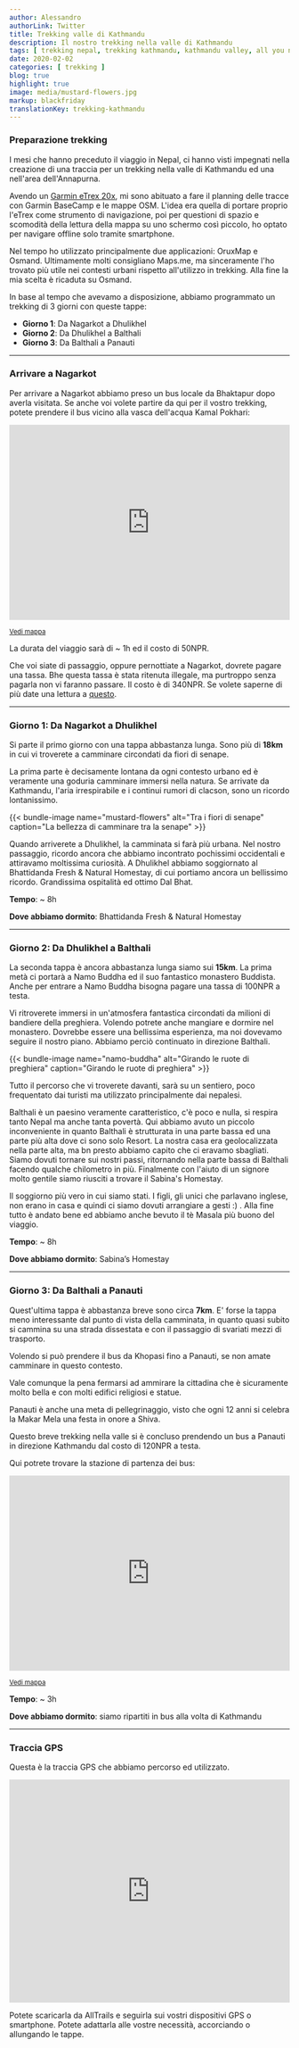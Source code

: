```yaml
---
author: Alessandro
authorLink: Twitter
title: Trekking valle di Kathmandu
description: Il nostro trekking nella valle di Kathmandu
tags: [ trekking nepal, trekking kathmandu, kathmandu valley, all you need to know, nepal all you need to know, tutto quello che devi sapere ]
date: 2020-02-02
categories: [ trekking ]
blog: true
highlight: true
image: media/mustard-flowers.jpg
markup: blackfriday
translationKey: trekking-kathmandu
---
```


### **Preparazione trekking**

I mesi che hanno preceduto il viaggio in Nepal, ci hanno visti impegnati nella creazione di una traccia per un trekking nella valle di Kathmandu ed una nell'area dell'Annapurna. 

Avendo un [Garmin eTrex 20x](https://amzn.to/31DExlY), mi sono abituato a fare il planning delle tracce con Garmin BaseCamp e le mappe OSM. L'idea era quella di portare proprio l'eTrex come strumento di navigazione, poi per questioni di spazio e scomodità della lettura della mappa su uno schermo così piccolo, ho optato per navigare offline solo tramite smartphone.

Nel tempo ho utilizzato principalmente due applicazioni: OruxMap e Osmand. Ultimamente molti consigliano Maps.me, ma sinceramente l'ho trovato più utile nei contesti urbani rispetto all'utilizzo in trekking. Alla fine la mia scelta è ricaduta su Osmand.

In base al tempo che avevamo a disposizione, abbiamo programmato un trekking di 3 giorni con queste tappe:

 - **Giorno 1**: Da Nagarkot a Dhulikhel
 - **Giorno 2**: Da Dhulikhel a Balthali
 - **Giorno 3**: Da Balthali a Panauti

----------

### **Arrivare a Nagarkot**

Per arrivare a Nagarkot abbiamo preso un bus locale da Bhaktapur dopo averla visitata. Se anche voi volete partire da qui per il vostro trekking, potete prendere il bus vicino alla vasca dell'acqua Kamal Pokhari:

<iframe width="100%" height="350" frameborder="0" scrolling="no" marginheight="0" marginwidth="0" src="https://www.openstreetmap.org/export/embed.html?bbox=85.43104469776154%2C27.66889131113201%2C85.43394148349762%2C27.671005474435237&amp;layer=mapnik&amp;marker=27.669948397896686%2C85.43249309062958"></iframe>

<small><a href="https://www.openstreetmap.org/?mlat=27.66995&amp;mlon=85.43249#map=19/27.66995/85.43249" target="_blank">Vedi mappa</a></small>


La durata del viaggio sarà di ~ 1h ed il costo di 50NPR.

Che voi siate di passaggio, oppure pernottiate a Nagarkot, dovrete pagare una tassa. Bhe questa tassa è stata ritenuta illegale, ma purtroppo senza pagarla non vi faranno passare. Il costo è di 340NPR.
Se volete saperne di più date una lettura a [questo](https://www.thelongestwayhome.com/travel-guides/nepal/nagarkot/nagarkot-guide.html#fees5).

----------

### **Giorno 1: Da Nagarkot a Dhulikhel**

Si parte il primo giorno con una tappa abbastanza lunga. Sono più di **18km** in cui vi troverete a camminare circondati da fiori di senape. 

La prima parte è decisamente lontana da ogni contesto urbano ed è veramente una goduria camminare immersi nella natura. Se arrivate da Kathmandu, l'aria irrespirabile e i continui rumori di clacson, sono un ricordo lontanissimo. 

{{< bundle-image name="mustard-flowers" alt="Tra i fiori di senape" caption="La bellezza di camminare tra la senape" >}}

Quando arriverete a Dhulikhel, la camminata si farà più urbana. Nel nostro passaggio, ricordo ancora che abbiamo incontrato pochissimi occidentali e attiravamo moltissima curiosità. A Dhulikhel abbiamo soggiornato al Bhattidanda Fresh & Natural Homestay, di cui portiamo ancora un bellissimo ricordo. Grandissima ospitalità ed ottimo Dal Bhat.

**Tempo**: ~ 8h

**Dove abbiamo dormito**: Bhattidanda Fresh & Natural Homestay

----------

### **Giorno 2: Da Dhulikhel a Balthali**

La seconda tappa è ancora abbastanza lunga siamo sui **15km**. La prima metà ci portarà a Namo Buddha ed il suo fantastico monastero Buddista. Anche per entrare a Namo Buddha bisogna pagare una tassa di 100NPR a testa. 

Vi ritroverete immersi in un'atmosfera fantastica circondati da milioni di bandiere della preghiera. Volendo potrete anche mangiare e dormire nel monastero. Dovrebbe essere una bellissima esperienza, ma noi dovevamo seguire il nostro piano. Abbiamo perciò continuato in direzione Balthali.

{{< bundle-image name="namo-buddha" alt="Girando le ruote di preghiera" caption="Girando le ruote di preghiera" >}}

Tutto il percorso che vi troverete davanti, sarà su un sentiero, poco frequentato dai turisti ma utilizzato principalmente dai nepalesi.

Balthali è un paesino veramente caratteristico, c'è poco e nulla, si respira tanto Nepal ma anche tanta povertà. Qui abbiamo avuto un piccolo inconveniente in quanto Balthali è strutturata in una parte bassa ed una parte più alta dove ci sono solo Resort. La nostra casa era geolocalizzata nella parte alta, ma bn presto abbiamo capito che ci eravamo sbagliati. Siamo dovuti tornare sui nostri passi, ritornando nella parte bassa di Balthali facendo qualche chilometro in più. Finalmente con l'aiuto di un signore molto gentile siamo riusciti a trovare il Sabina's Homestay.

Il soggiorno più vero in cui siamo stati. I figli, gli unici che parlavano inglese, non erano in casa e quindi ci siamo dovuti arrangiare a gesti :) . Alla fine tutto è andato bene ed abbiamo anche bevuto il tè Masala più buono del viaggio.

**Tempo**: ~ 8h

**Dove abbiamo dormito**: Sabina’s Homestay

----------

### **Giorno 3: Da Balthali a Panauti**

Quest'ultima tappa è abbastanza breve sono circa **7km**. E' forse la tappa meno interessante dal punto di vista della camminata, in quanto quasi subito si cammina su una strada dissestata e con il passaggio di svariati mezzi di trasporto. 

Volendo si può prendere il bus da Khopasi fino a Panauti, se non amate camminare in questo contesto.

Vale comunque la pena fermarsi ad ammirare la cittadina che è sicuramente molto bella e con molti edifici religiosi e statue. 

Panauti è anche una meta di pellegrinaggio, visto che ogni 12 anni si celebra la Makar Mela una festa in onore a Shiva.

Questo breve trekking nella valle si è concluso prendendo un bus a Panauti in direzione Kathmandu dal costo di 120NPR a testa.

Qui potrete trovare la stazione di partenza dei bus:

<iframe width="100%" height="350" frameborder="0" scrolling="no" marginheight="0" marginwidth="0" src="https://www.openstreetmap.org/export/embed.html?bbox=85.51176309585573%2C27.585879301373996%2C85.5146598815918%2C27.58799506854075&amp;layer=mapnik&amp;marker=27.58693719006014%2C85.51321148872375"></iframe>

<small><a href="https://www.openstreetmap.org/?mlat=27.58694&amp;mlon=85.51321#map=19/27.58694/85.51321" target="_blank">Vedi mappa</a></small>

**Tempo**: ~ 3h

**Dove abbiamo dormito**: siamo ripartiti in bus alla volta di Kathmandu

----------

### **Traccia GPS**

Questa è la traccia GPS che abbiamo percorso ed utilizzato.

<iframe src="https://www.alltrails.com/widget/map/map--104820?u=m" width="100%" height="400" frameborder="0" marginheight="0" marginwidth="0" scrolling="no" title="AllTrails: Trail Guides and Maps for Hiking, Camping, and Running"></iframe>

Potete scaricarla da AllTrails e seguirla sui vostri dispositivi GPS o smartphone. Potete adattarla alle vostre necessità, accorciando o allungando le tappe.

